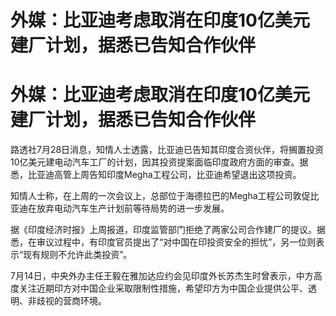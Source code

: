 # 外媒：比亚迪考虑取消在印度10亿美元建厂计划，据悉已告知合作伙伴

# 外媒：比亚迪考虑取消在印度10亿美元建厂计划，据悉已告知合作伙伴

路透社7月28日消息，知情人士透露，比亚迪已告知其印度合资伙伴，将搁置投资10亿美元建电动汽车工厂的计划，因其投资提案面临印度政府方面的审查。据悉，比亚迪高管上周告知印度Megha工程公司，比亚迪希望退出这项投资。

知情人士称，在上周的一次会议上，总部位于海德拉巴的Megha工程公司敦促比亚迪在放弃电动汽车生产计划前等待局势的进一步发展。

据《印度经济时报》上周报道，印度监管部门拒绝了两家公司合作建厂的提议。据悉，在审议过程中，有印度官员提出了“对中国在印投资安全的担忧”，另一位则表示“现有规则不允许此类投资”。

7月14日，中央外办主任王毅在雅加达应约会见印度外长苏杰生时曾表示，中方高度关注近期印方对中国企业采取限制性措施，希望印方为中国企业提供公平、透明、非歧视的营商环境。


